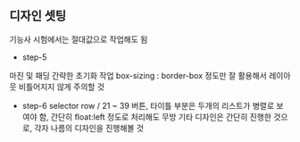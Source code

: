 ## 디자인 셋팅

기능사 시험에서는 절대값으로 작업해도 됨

- step-5

마진 및 패딩 간략한 초기화 작업
box-sizing : border-box 정도만 잘 활용해서
레이아웃 비틀어지지 않게 주의할 것

- step-6
selector row / 21 ~ 39
버튼, 타이틀 부분은 두개의 리스트가 병렬로 보여야 함, 간단히 float:left 정도로 처리해도 무방
기타 디자인은 간단히 진행한 것으로, 각자 나름의 디자인을 진행해볼 것
